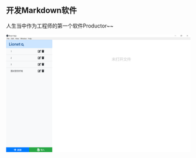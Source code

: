 ## 开发Markdown软件



人生当中作为工程师的第一个软件Productor~~

![](README_md_files/47820300-dcef-11ec-b89b-b1ca0d6e112d.jpeg?v=1&type=image)
